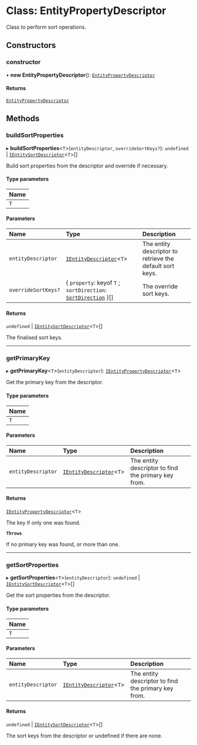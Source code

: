 # Class: EntityPropertyDescriptor

Class to perform sort operations.

## Constructors

### constructor

• **new EntityPropertyDescriptor**(): [`EntityPropertyDescriptor`](EntityPropertyDescriptor.md)

#### Returns

[`EntityPropertyDescriptor`](EntityPropertyDescriptor.md)

## Methods

### buildSortProperties

▸ **buildSortProperties**\<`T`\>(`entityDescriptor`, `overrideSortKeys?`): `undefined` \| [`IEntitySortDescriptor`](../interfaces/IEntitySortDescriptor.md)\<`T`\>[]

Build sort properties from the descriptor and override if necessary.

#### Type parameters

| Name |
| :--- |
| `T`  |

#### Parameters

| Name                | Type                                                                                         | Description                                              |
| :------------------ | :------------------------------------------------------------------------------------------- | :------------------------------------------------------- |
| `entityDescriptor`  | [`IEntityDescriptor`](../interfaces/IEntityDescriptor.md)\<`T`\>                             | The entity descriptor to retrieve the default sort keys. |
| `overrideSortKeys?` | \{ `property`: keyof `T` ; `sortDirection`: [`SortDirection`](../enums/SortDirection.md) }[] | The override sort keys.                                  |

#### Returns

`undefined` \| [`IEntitySortDescriptor`](../interfaces/IEntitySortDescriptor.md)\<`T`\>[]

The finalised sort keys.

---

### getPrimaryKey

▸ **getPrimaryKey**\<`T`\>(`entityDescriptor`): [`IEntityPropertyDescriptor`](../interfaces/IEntityPropertyDescriptor.md)\<`T`\>

Get the primary key from the descriptor.

#### Type parameters

| Name |
| :--- |
| `T`  |

#### Parameters

| Name               | Type                                                             | Description                                         |
| :----------------- | :--------------------------------------------------------------- | :-------------------------------------------------- |
| `entityDescriptor` | [`IEntityDescriptor`](../interfaces/IEntityDescriptor.md)\<`T`\> | The entity descriptor to find the primary key from. |

#### Returns

[`IEntityPropertyDescriptor`](../interfaces/IEntityPropertyDescriptor.md)\<`T`\>

The key if only one was found.

**`Throws`**

If no primary key was found, or more than one.

---

### getSortProperties

▸ **getSortProperties**\<`T`\>(`entityDescriptor`): `undefined` \| [`IEntitySortDescriptor`](../interfaces/IEntitySortDescriptor.md)\<`T`\>[]

Get the sort properties from the descriptor.

#### Type parameters

| Name |
| :--- |
| `T`  |

#### Parameters

| Name               | Type                                                             | Description                                         |
| :----------------- | :--------------------------------------------------------------- | :-------------------------------------------------- |
| `entityDescriptor` | [`IEntityDescriptor`](../interfaces/IEntityDescriptor.md)\<`T`\> | The entity descriptor to find the primary key from. |

#### Returns

`undefined` \| [`IEntitySortDescriptor`](../interfaces/IEntitySortDescriptor.md)\<`T`\>[]

The sort keys from the descriptor or undefined if there are none.
